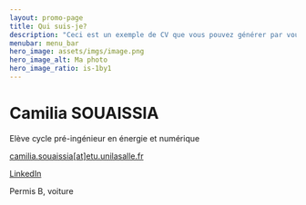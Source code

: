```yaml
---
layout: promo-page
title: Qui suis-je?
description: "Ceci est un exemple de CV que vous pouvez générer par vous-même"
menubar: menu_bar
hero_image: assets/imgs/image.png
hero_image_alt: Ma photo
hero_image_ratio: is-1by1
---
```


# Camilia SOUAISSIA
Elève cycle pré-ingénieur en énergie et numérique 




[camilia.souaissia[at]etu.unilasalle.fr](mailto:Prenom.Nom@xxx.com)

[LinkedIn](https://www.linkedin.com/in/Prenom.Nom)

Permis B, voiture

